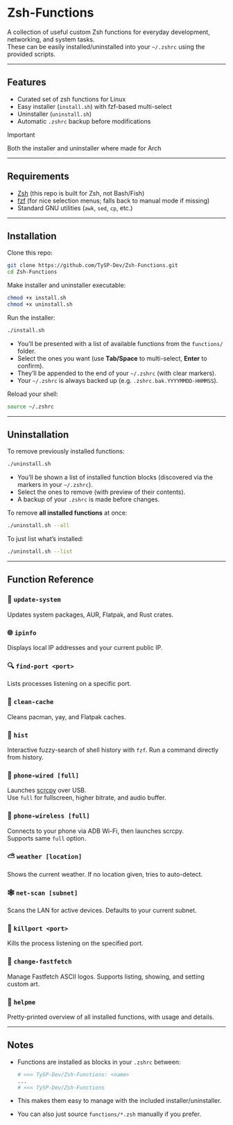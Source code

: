 # Zsh-Functions

A collection of useful custom Zsh functions for everyday development, networking, and system tasks.  
These can be easily installed/uninstalled into your `~/.zshrc` using the provided scripts.

---

## Features

- Curated set of zsh functions for Linux
- Easy installer (`install.sh`) with fzf-based multi-select
- Uninstaller (`uninstall.sh`)
- Automatic `.zshrc` backup before modifications

> [!IMPORTANT]
> Both the installer and uninstaller where made for Arch

---

## Requirements

- [Zsh](https://www.zsh.org/) (this repo is built for Zsh, not Bash/Fish)
- [fzf](https://github.com/junegunn/fzf) (for nice selection menus; falls back to manual mode if missing)
- Standard GNU utilities (`awk`, `sed`, `cp`, etc.)

---

## Installation

Clone this repo:

```bash
git clone https://github.com/TySP-Dev/Zsh-Functions.git
cd Zsh-Functions
```

Make installer and uninstaller executable:

```bash
chmod +x install.sh
chmod +x uninstall.sh
```

Run the installer:

```bash
./install.sh
```

- You’ll be presented with a list of available functions from the `functions/` folder.  
- Select the ones you want (use **Tab/Space** to multi-select, **Enter** to confirm).  
- They’ll be appended to the end of your `~/.zshrc` (with clear markers).  
- Your `~/.zshrc` is always backed up (e.g. `.zshrc.bak.YYYYMMDD-HHMMSS`).  

Reload your shell:

```bash
source ~/.zshrc
```

---

## Uninstallation

To remove previously installed functions:

```bash
./uninstall.sh
```

- You’ll be shown a list of installed function blocks (discovered via the markers in your `~/.zshrc`).  
- Select the ones to remove (with preview of their contents).  
- A backup of your `.zshrc` is made before changes.  

To remove **all installed functions** at once:

```bash
./uninstall.sh --all
```

To just list what’s installed:

```bash
./uninstall.sh --list
```

---

## Function Reference

### 🔄 `update-system`
Updates system packages, AUR, Flatpak, and Rust crates.

### 🌐 `ipinfo`
Displays local IP addresses and your current public IP.

### 🔍 `find-port <port>`
Lists processes listening on a specific port.

### 🧹 `clean-cache`
Cleans pacman, yay, and Flatpak caches.

### 📜 `hist`
Interactive fuzzy-search of shell history with `fzf`. Run a command directly from history.

### 📲 `phone-wired [full]`
Launches [scrcpy](https://github.com/Genymobile/scrcpy) over USB.  
Use `full` for fullscreen, higher bitrate, and audio buffer.

### 📶 `phone-wireless [full]`
Connects to your phone via ADB Wi-Fi, then launches scrcpy.  
Supports same `full` option.

### ⛅ `weather [location]`
Shows the current weather. If no location given, tries to auto-detect.

### 🕸 `net-scan [subnet]`
Scans the LAN for active devices. Defaults to your current subnet.

### 🛑 `killport <port>`
Kills the process listening on the specified port.

### 🎨 `change-fastfetch`
Manage Fastfetch ASCII logos. Supports listing, showing, and setting custom art.

### 📌 `helpme`
Pretty-printed overview of all installed functions, with usage and details.

---

## Notes

- Functions are installed as blocks in your `.zshrc` between:

  ```zsh
  # >>> TySP-Dev/Zsh-Functions: <name>
  ...
  # <<< TySP-Dev/Zsh-Functions
  ```

- This makes them easy to manage with the included installer/uninstaller.

- You can also just source `functions/*.zsh` manually if you prefer.
